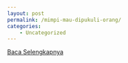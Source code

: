 ```yaml
---
layout: post
permalink: /mimpi-mau-dipukuli-orang/
categories:
    - Uncategorized
---
```


[Baca Selengkapnya](/09)